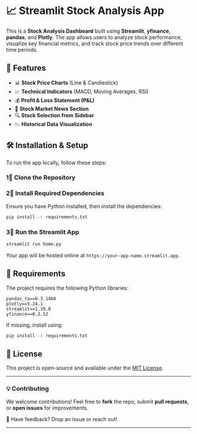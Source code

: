 # 📈 Streamlit Stock Analysis App

This is a **Stock Analysis Dashboard** built using **Streamlit**, **yfinance**, **pandas**, and **Plotly**. The app allows users to analyze stock performance, visualize key financial metrics, and track stock price trends over different time periods.

## 🚀 Features
- 📊 **Stock Price Charts** (Line & Candlestick)
- 📈 **Technical Indicators** (MACD, Moving Averages, RSI)
- 💰 **Profit & Loss Statement (P&L)**
- 📰 **Stock Market News Section**
- 🔍 **Stock Selection from Sidebar**
- 📉 **Historical Data Visualization**

## 🛠 Installation & Setup

To run the app locally, follow these steps:

### **1⃣ Clone the Repository**


### **2⃣ Install Required Dependencies**
Ensure you have Python installed, then install the dependencies:
```bash
pip install -r requirements.txt
```

### **3⃣ Run the Streamlit App**
```bash
streamlit run home.py
```



Your app will be hosted online at `https://your-app-name.streamlit.app`.

## 📄 Requirements
The project requires the following Python libraries:
```
pandas_ta==0.3.14b0
plotly==5.24.1
streamlit==1.39.0
yfinance==0.2.52

```
If missing, install using:
```bash
pip install -r requirements.txt
```

## 🐜 License
This project is open-source and available under the [MIT License](LICENSE).

---

### 💡 Contributing
We welcome contributions! Feel free to **fork** the repo, submit **pull requests**, or **open issues** for improvements.

📩 Have feedback? Drop an issue or reach out!

---

